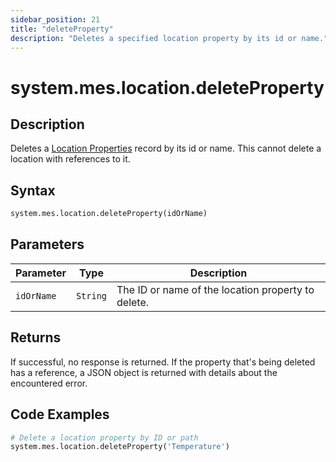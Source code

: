 ```yaml
---
sidebar_position: 21
title: "deleteProperty"
description: "Deletes a specified location property by its id or name."
---
```


# system.mes.location.deleteProperty

## Description

Deletes a [Location Properties](../../data-model/location-model/location-property) record by its id or name.
This cannot delete a location with references to it.

## Syntax
```python
system.mes.location.deleteProperty(idOrName)
```

## Parameters

| Parameter  | Type     | Description                                        |
|------------|----------|----------------------------------------------------|
| `idOrName` | `String` | The ID or name of the location property to delete. |

## Returns

If successful, no response is returned. If the property that's being deleted has a reference, 
a JSON object is returned with details about the encountered error.

## Code Examples

```python
# Delete a location property by ID or path
system.mes.location.deleteProperty('Temperature')
```